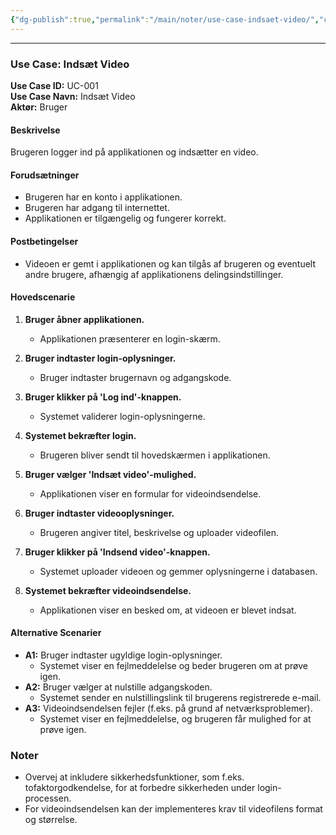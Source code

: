 ```yaml
---
{"dg-publish":true,"permalink":"/main/noter/use-case-indsaet-video/","created":"2024-11-01T10:04:48.239+01:00"}
---
```


---
### Use Case: Indsæt Video

**Use Case ID:** UC-001  
**Use Case Navn:** Indsæt Video  
**Aktør:** Bruger

#### Beskrivelse

Brugeren logger ind på applikationen og indsætter en video.

#### Forudsætninger

- Brugeren har en konto i applikationen.
- Brugeren har adgang til internettet.
- Applikationen er tilgængelig og fungerer korrekt.

#### Postbetingelser

- Videoen er gemt i applikationen og kan tilgås af brugeren og eventuelt andre brugere, afhængig af applikationens delingsindstillinger.

#### Hovedscenarie

1. **Bruger åbner applikationen.**
    
    - Applikationen præsenterer en login-skærm.
2. **Bruger indtaster login-oplysninger.**
    
    - Bruger indtaster brugernavn og adgangskode.
3. **Bruger klikker på 'Log ind'-knappen.**
    
    - Systemet validerer login-oplysningerne.
4. **Systemet bekræfter login.**
    
    - Brugeren bliver sendt til hovedskærmen i applikationen.
5. **Bruger vælger 'Indsæt video'-mulighed.**
    
    - Applikationen viser en formular for videoindsendelse.
6. **Bruger indtaster videooplysninger.**
    
    - Brugeren angiver titel, beskrivelse og uploader videofilen.
7. **Bruger klikker på 'Indsend video'-knappen.**
    
    - Systemet uploader videoen og gemmer oplysningerne i databasen.
8. **Systemet bekræfter videoindsendelse.**
    
    - Applikationen viser en besked om, at videoen er blevet indsat.

#### Alternative Scenarier

- **A1:** Bruger indtaster ugyldige login-oplysninger.
    - Systemet viser en fejlmeddelelse og beder brugeren om at prøve igen.
- **A2:** Bruger vælger at nulstille adgangskoden.
    - Systemet sender en nulstillingslink til brugerens registrerede e-mail.
- **A3:** Videoindsendelsen fejler (f.eks. på grund af netværksproblemer).
    - Systemet viser en fejlmeddelelse, og brugeren får mulighed for at prøve igen.

### Noter

- Overvej at inkludere sikkerhedsfunktioner, som f.eks. tofaktorgodkendelse, for at forbedre sikkerheden under login-processen.
- For videoindsendelsen kan der implementeres krav til videofilens format og størrelse.